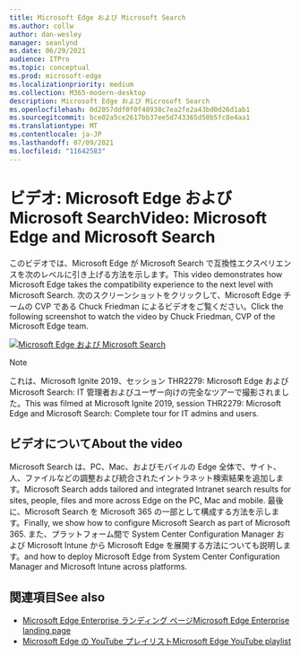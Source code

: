 ```yaml
---
title: Microsoft Edge および Microsoft Search
ms.author: collw
author: dan-wesley
manager: seanlynd
ms.date: 06/29/2021
audience: ITPro
ms.topic: conceptual
ms.prod: microsoft-edge
ms.localizationpriority: medium
ms.collection: M365-modern-desktop
description: Microsoft Edge および Microsoft Search
ms.openlocfilehash: 0d2057ddf0f0f48938c7ea2fe2a43bd0d26d1ab1
ms.sourcegitcommit: bce02a5ce2617bb37ee5d743365d50b5fc8e4aa1
ms.translationtype: MT
ms.contentlocale: ja-JP
ms.lasthandoff: 07/09/2021
ms.locfileid: "11642583"
---
```

# <a name="video-microsoft-edge-and-microsoft-search"></a><span data-ttu-id="09b02-103">ビデオ: Microsoft Edge および Microsoft Search</span><span class="sxs-lookup"><span data-stu-id="09b02-103">Video: Microsoft Edge and Microsoft Search</span></span>

<span data-ttu-id="09b02-104">このビデオでは、Microsoft Edge が Microsoft Search で互換性エクスペリエンスを次のレベルに引き上げる方法を示します。</span><span class="sxs-lookup"><span data-stu-id="09b02-104">This video demonstrates how Microsoft Edge takes the compatibility experience to the next level with Microsoft Search.</span></span> <span data-ttu-id="09b02-105">次のスクリーンショットをクリックして、Microsoft Edge チームの CVP である Chuck Friedman によるビデオをご覧ください。</span><span class="sxs-lookup"><span data-stu-id="09b02-105">Click the following screenshot to watch the video by Chuck Friedman, CVP of the Microsoft Edge team.</span></span>

[![Microsoft Edge および Microsoft Search](https://res.cloudinary.com/marcomontalbano/image/upload/v1592253564/video_to_markdown/images/youtube--7LfNqmJkeTM-c05b58ac6eb4c4700831b2b3070cd403.jpg)](http://www.youtube.com/watch?v=7LfNqmJkeTM "Microsoft Edge and Microsoft Search")

> [!NOTE]
> <span data-ttu-id="09b02-107">これは、Microsoft Ignite 2019、セッション THR2279: Microsoft Edge および Microsoft Search: IT 管理者およびユーザー向けの完全なツアーで撮影されました。</span><span class="sxs-lookup"><span data-stu-id="09b02-107">This was filmed at Microsoft Ignite 2019, session THR2279: Microsoft Edge and Microsoft Search: Complete tour for IT admins and users.</span></span>

## <a name="about-the-video"></a><span data-ttu-id="09b02-108">ビデオについて</span><span class="sxs-lookup"><span data-stu-id="09b02-108">About the video</span></span>

<span data-ttu-id="09b02-109">Microsoft Search は、PC、Mac、およびモバイルの Edge 全体で、サイト、人、ファイルなどの調整および統合されたイントラネット検索結果を追加します。</span><span class="sxs-lookup"><span data-stu-id="09b02-109">Microsoft Search adds tailored and integrated Intranet search results for sites, people, files and more across Edge on the PC, Mac and mobile.</span></span> <span data-ttu-id="09b02-110">最後に、Microsoft Search を Microsoft 365 の一部として構成する方法を示します。</span><span class="sxs-lookup"><span data-stu-id="09b02-110">Finally, we show how to configure Microsoft Search as part of Microsoft 365.</span></span> <span data-ttu-id="09b02-111">また、プラットフォーム間で System Center Configuration Manager および Microsoft Intune から Microsoft Edge を展開する方法についても説明します。</span><span class="sxs-lookup"><span data-stu-id="09b02-111">and how to deploy Microsoft Edge from System Center Configuration Manager and Microsoft Intune across platforms.</span></span>

## <a name="see-also"></a><span data-ttu-id="09b02-112">関連項目</span><span class="sxs-lookup"><span data-stu-id="09b02-112">See also</span></span>

- [<span data-ttu-id="09b02-113">Microsoft Edge Enterprise ランディング ページ</span><span class="sxs-lookup"><span data-stu-id="09b02-113">Microsoft Edge Enterprise landing page</span></span>](https://aka.ms/EdgeEnterprise)
- [<span data-ttu-id="09b02-114">Microsoft Edge の YouTube プレイリスト</span><span class="sxs-lookup"><span data-stu-id="09b02-114">Microsoft Edge YouTube playlist</span></span>](https://www.youtube.com/playlist?list=PLXtHYVsvn_b-uXh1tMeYpT-0iD8tD3tFy)
